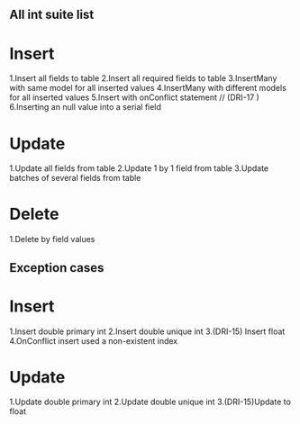 ## All int suite list ## 

# Insert
1.Insert all fields to table
2.Insert all required fields to table
3.InsertMany with same model for all inserted values
4.InsertMany with different models for all inserted values
5.Insert with onConflict statement
// (DRI-17 ) 6.Inserting an null value into a serial field 

# Update
1.Update all fields from table
2.Update 1 by 1 field from table
3.Update batches of several fields from table

# Delete
1.Delete by field values

## Exception cases
# Insert
1.Insert double primary int
2.Insert double unique int
3.(DRI-15) Insert float 
4.OnConflict insert used a non-existent index

# Update
1.Update double primary int
2.Update double unique int
3.(DRI-15)Update to float